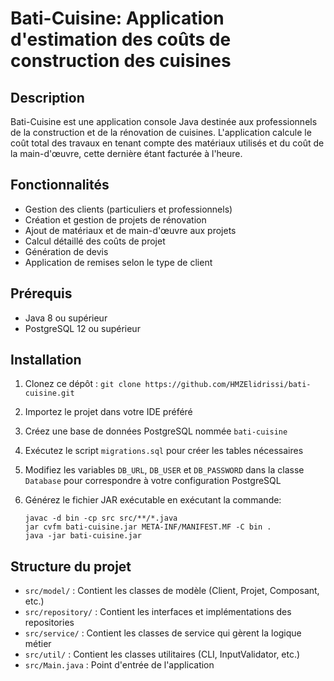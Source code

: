# Bati-Cuisine: Application d'estimation des coûts de construction des cuisines

## Description
Bati-Cuisine est une application console Java destinée aux professionnels de la construction et de la rénovation de cuisines. L'application calcule le coût total des travaux en tenant compte des matériaux utilisés et du coût de la main-d'œuvre, cette dernière étant facturée à l'heure.

## Fonctionnalités
- Gestion des clients (particuliers et professionnels)
- Création et gestion de projets de rénovation
- Ajout de matériaux et de main-d'œuvre aux projets
- Calcul détaillé des coûts de projet
- Génération de devis
- Application de remises selon le type de client

## Prérequis
- Java 8 ou supérieur
- PostgreSQL 12 ou supérieur

## Installation
1. Clonez ce dépôt : `git clone https://github.com/HMZElidrissi/bati-cuisine.git`
2. Importez le projet dans votre IDE préféré
3. Créez une base de données PostgreSQL nommée `bati-cuisine`
4. Exécutez le script `migrations.sql` pour créer les tables nécessaires
5. Modifiez les variables `DB_URL`, `DB_USER` et `DB_PASSWORD` dans la classe `Database` pour correspondre à votre configuration PostgreSQL
6. Générez le fichier JAR exécutable en exécutant la commande: 

    ```shell
    javac -d bin -cp src src/**/*.java
    jar cvfm bati-cuisine.jar META-INF/MANIFEST.MF -C bin .
    java -jar bati-cuisine.jar
    ```

## Structure du projet
- `src/model/` : Contient les classes de modèle (Client, Projet, Composant, etc.)
- `src/repository/` : Contient les interfaces et implémentations des repositories
- `src/service/` : Contient les classes de service qui gèrent la logique métier
- `src/util/` : Contient les classes utilitaires (CLI, InputValidator, etc.)
- `src/Main.java` : Point d'entrée de l'application
